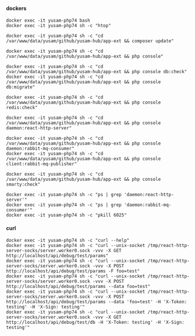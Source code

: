 #### dockers

    docker exec -it yusam-php74 bash
    docker exec -it yusam-php74 sh -c "htop"

    docker exec -it yusam-php74 sh -c "cd /var/www/data/yusam/github/yusam-hub/app-ext && composer update"

    docker exec -it yusam-php74 sh -c "cd /var/www/data/yusam/github/yusam-hub/app-ext && php console"

    docker exec -it yusam-php74 sh -c "cd /var/www/data/yusam/github/yusam-hub/app-ext && php console db:check"
    docker exec -it yusam-php74 sh -c "cd /var/www/data/yusam/github/yusam-hub/app-ext && php console db:migrate"

    docker exec -it yusam-php74 sh -c "cd /var/www/data/yusam/github/yusam-hub/app-ext && php console redis:check"

    docker exec -it yusam-php74 sh -c "cd /var/www/data/yusam/github/yusam-hub/app-ext && php console daemon:react-http-server"

    docker exec -it yusam-php74 sh -c "cd /var/www/data/yusam/github/yusam-hub/app-ext && php console daemon:rabbit-mq-consumer"
    docker exec -it yusam-php74 sh -c "cd /var/www/data/yusam/github/yusam-hub/app-ext && php console client:rabbit-mq-publisher"

    docker exec -it yusam-php74 sh -c "cd /var/www/data/yusam/github/yusam-hub/app-ext && php console smarty:check"

    docker exec -it yusam-php74 sh -c "ps | grep 'daemon:react-http-server'"
    docker exec -it yusam-php74 sh -c "ps | grep 'daemon:rabbit-mq-consumer'"
    docker exec -it yusam-php74 sh -c "pkill 6025"

#### curl

    docker exec -it yusam-php74 sh -c "curl --help"
    docker exec -it yusam-php74 sh -c "curl --unix-socket /tmp/react-http-server-socks/server.worker0.sock -vvv -X GET http://localhost/api/debug/test/params"
    docker exec -it yusam-php74 sh -c "curl --unix-socket /tmp/react-http-server-socks/server.worker0.sock -vvv -X POST http://localhost/api/debug/test/params -F foo=test"
    docker exec -it yusam-php74 sh -c "curl --unix-socket /tmp/react-http-server-socks/server.worker0.sock -vvv -X POST http://localhost/api/debug/test/params --data foo=test"
    docker exec -it yusam-php74 sh -c "curl --unix-socket /tmp/react-http-server-socks/server.worker0.sock -vvv -X POST http://localhost/api/debug/test/params --data 'foo=test' -H 'X-Token: testing' -H 'X-Sign: testing'"
    docker exec -it yusam-php74 sh -c "curl --unix-socket /tmp/react-http-server-socks/server.worker0.sock -vvv -X GET http://localhost/api/debug/test/db -H 'X-Token: testing' -H 'X-Sign: testing'"